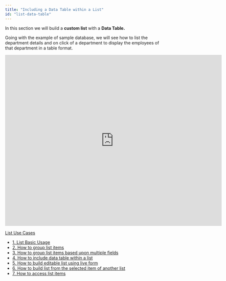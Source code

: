 ```yaml
---
title: "Including a Data Table within a List"
id: "list-data-table"
---
```


In this section we will build a **custom list** with a **Data Table.**

Going with the example of sample database, we will see how to list the department details and on click of a department to display the employees of that department in a table format.

<iframe width="708" height="560" src="https://docs.google.com/presentation/d/e/2PACX-1vSVag8sIOdGGSrvw5a-9ouFOrOmGbXGjQWUxWrzLjHnASq7TKI6WKjZCHo6BixpCDfv4pp3Jsh7X6cm/embed?start=false&amp;loop=false&amp;delayms=3000" frameborder="0" allowfullscreen="allowfullscreen" mozallowfullscreen="mozallowfullscreen" webkitallowfullscreen="webkitallowfullscreen"></iframe>

[List Use Cases](/learn/app-development/widgets/datalive/list/list-use-cases/)

- [1. List Basic Usage](/learn/app-development/widgets/datalive/list/list-basic-usage/)
- [2. How to group list items](/learn/how-tos/list-grouped/)
- [3. How to group list items based upon multiple fields](/learn/how-tos/list-multi-grouped/)
- [4. How to include data table within a list](/learn/how-tos/list-data-table/)
- [5. How to build editable list using live form](/learn/how-tos/building-editable-list/)
- [6. How to build list from the selected item of another list](/learn/how-tos/building-cascading-lists/)
- [7. How to access list items](/learn/how-tos/list-item-access/)
